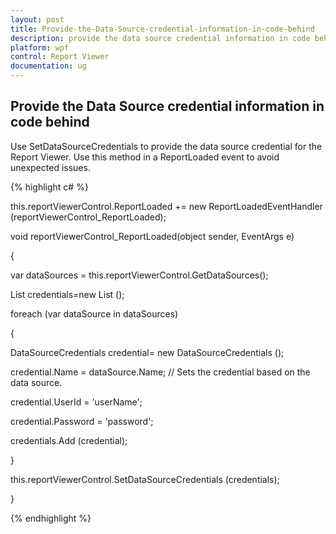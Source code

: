 ```yaml
---
layout: post
title: Provide-the-Data-Source-credential-information-in-code-behind
description: provide the data source credential information in code behind
platform: wpf
control: Report Viewer
documentation: ug
---
```


## Provide the Data Source credential information in code behind

Use SetDataSourceCredentials to provide the data source credential for the Report Viewer. Use this method in a ReportLoaded event to avoid unexpected issues.

{% highlight c# %}

this.reportViewerControl.ReportLoaded += new ReportLoadedEventHandler (reportViewerControl_ReportLoaded);

void reportViewerControl_ReportLoaded(object sender, EventArgs e)

{

var dataSources = this.reportViewerControl.GetDataSources();

List<DataSourceCredentials> credentials=new List<DataSourceCredentials> ();

foreach (var dataSource in dataSources)

{

DataSourceCredentials credential= new DataSourceCredentials ();

credential.Name = dataSource.Name; // Sets the credential based on the data source.

credential.UserId = 'userName';

credential.Password = 'password';

credentials.Add (credential);

}

this.reportViewerControl.SetDataSourceCredentials (credentials);

}

{% endhighlight %}




